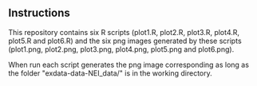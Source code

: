 ## Instructions

This repository contains six R scripts (plot1.R, plot2.R, plot3.R, plot4.R, plot5.R and plot6.R) and the six png images generated by these scripts (plot1.png, plot2.png, plot3.png, plot4.png, plot5.png and plot6.png).

When run each script generates the png image corresponding as long as the folder "exdata-data-NEI_data/" is in the working directory.